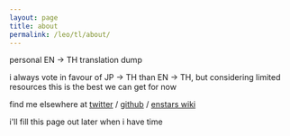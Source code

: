 ```yaml
---
layout: page
title: about
permalink: /leo/tl/about/
---
```


personal EN -> TH translation dump

i always vote in favour of JP -> TH than EN -> TH, but considering limited resources this is the best we can get for now

find me elsewhere at [twitter](https://twitter.com/junsweats) / [github](https://github.com/jeaoq) / [enstars wiki](https://ensemble-stars.fandom.com/wiki/User:Jeaoq)

i'll fill this page out later when i have time

